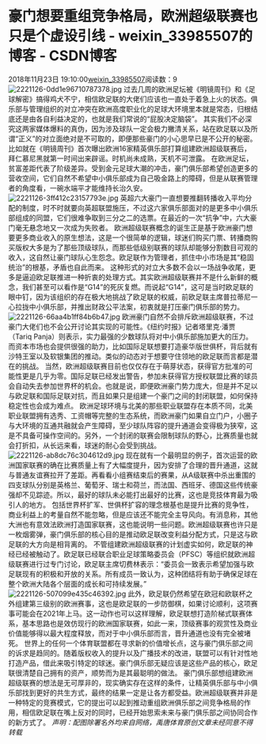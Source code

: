 # 豪门想要重组竞争格局，欧洲超级联赛也只是个虚设引线 - weixin_33985507的博客 - CSDN博客
2018年11月23日 19:10:00[weixin_33985507](https://me.csdn.net/weixin_33985507)阅读数：9
![2221126-0dd1e96710787378.jpg](https://upload-images.jianshu.io/upload_images/2221126-0dd1e96710787378.jpg)
过去几周的欧洲足坛被《明镜周刊》和《足球解密》搞得鸡犬不宁，相信欧足联的大佬们应该也一直处于着急上火的状态。俱乐部与管理组织的对立冲突在欧洲高度职业化的足球大环境里本就是常态，归根结底还是由各自利益决定的，也就是我们常说的“屁股决定脑袋”。
其实我们不必深究这两家媒体爆料的真伪，因为涉及球队一定会极力撇清关系，站在欧足联以及所谓“正义”的对立面绝对是不可取的，即便那些豪门的小心思早已是不公开的秘密。比如就在《明镜周刊》首次曝出欧洲16家精英俱乐部打算组建欧洲超级联赛后，拜仁慕尼黑就第一时间出来辟谣。时机尚未成熟，天机不可泄露。
在欧洲足坛，贫富差距代表了阶级差异。受到金元足球大潮的冲击，豪门俱乐部希望创造更多的营收空间，它们自然不希望中小俱乐部成为自己吸金路上的障碍，但是从联赛管理者的角度看，一碗水端平才能维持长治久安。
![2221126-3ff412c23157793e.jpg](https://upload-images.jianshu.io/upload_images/2221126-3ff412c23157793e.jpg)
英超六大豪门一直想要推翻转播收入平均分配的制度，时不时就要向英超联盟施压，不过这六家俱乐部面对的是更多中小俱乐部组成的同盟，它们很难争取到三分之二的选票。在最近的一次“抗争”中，六大豪门毫无悬念地又一次成为失败者。
欧洲超级联赛概念的诞生正是基于欧洲豪门想要更多商业收入的原生想法，这是一个很简单的逻辑，球迷们购买门票、转播商购买版权大多是为了那些顶级球队，而那些低级别联赛的球队却能够分割数目可观的收入，这自然让豪门球队心生怨念。欧足联作为管理者，抓住中小市场是其“稳固统治”的根基，矛盾也自此而来。
这种形式的对立大多数不会以一场战争收尾，更多是逼迫欧足联推进一种折衷的处理方式。其实欧洲超级联赛并不是什么新鲜的概念，我们甚至可以看作是“G14”的死灰复燃。而说起“G14”，这可是当时欧足联的眼中钉，因为该组织的存在极大地挑战了欧足联的权威，前欧足联主席普拉蒂尼一心拉拢中小俱乐部，并推出财政公平法案，初衷就是打压豪门俱乐部的势力。
![2221126-66aa4b1ff84b6b47.jpg](https://upload-images.jianshu.io/upload_images/2221126-66aa4b1ff84b6b47.jpg)
欧洲豪门自然不会排斥欧洲超级联赛，不过豪门大佬们也不会公开讨论其实现的可能性。《纽约时报》记者塔里克·潘贾（Tariq Panja）则表示，实力最强的少数球队将对中小俱乐部施加更大的压力。而资本市场也会提供很强的助力，比如国际足联想要打造豪华版世俱杯，背后就有沙特王室以及软银集团的推动。类似的动态对于想要守住领地的欧足联而言都是潜在的挑战。
当然，欧洲超级联赛目前也仅仅存在于萌芽状态，获得官方批准的可能性更是几乎为零。国际足联已经发出警告，参加未获得官方授权联盟比赛的球员会自动失去参加世界杯的机会。也就是说，即便欧洲豪门势力庞大，但是并不足以与欧足联和国际足联对抗，而且如果只是组建一个豪门之间的封闭联盟，如何保持稳定性也会成为难点。
欧洲足球环境与北美的那些职业联盟存在本质不同，北美职业联盟拥有选秀、工资帽等完整的生态系统，而欧洲豪门如果自立门户，小圈子与大环境的互通共融就会产生障碍，至少球队阵容的提升通道会变得极为狭窄，这是不具备可操作空间的。另外，一个封闭的联赛会限制球队的野心，比赛质量也就会打折扣，从长远来看，球迷的耐心会受到挑战。
![2221126-ab8dc76c304612d9.jpg](https://upload-images.jianshu.io/upload_images/2221126-ab8dc76c304612d9.jpg)
现在就有一个最明显的例子，首次运营的欧洲国家联赛的确在比赛质量上有了大幅度提升，因为安排了合理的晋升通道，这就与普通友谊赛拉开了差距。再看看小组赛结束后的赛果，从A级联赛中杀出重围的四支球队分别是英格兰、葡萄牙、瑞士和荷兰，而法国、西班牙、德国这些传统豪强却不见踪迹。所以，最好的球队未必能打出最好的比赛，这也是竞技体育最为吸引人的地方。
包括世界杯扩军、世俱杯扩容的理念根基也是提升比赛的竞争性，商业利益上的考量自然不能忽略，但是应该还不能完全主导风向。有消息称，其他大洲也有意效法欧洲打造国家联赛，这也能说明一些问题。欧洲超级联赛也许只是一枚烟雾弹，豪门俱乐部的核心目的是推动欧足联改变利益分配方式，只是这与欧足联的大方向是相背离的。
不管组建欧洲超级联赛的计划虚实如何，欧足联的神经已经被触动了。欧足联已经联合职业足球策略委员会（PFSC）等组织就欧洲超级联赛进行过专门讨论，欧足联主席切费林表示：“委员会一致表示希望加强与欧足联现有的积极和开放的关系。所有成员一致认为，这种团结将有助于确保足球在整个欧洲大陆各个层面的成长和可持续发展。”
![2221126-507099e435c46392.jpg](https://upload-images.jianshu.io/upload_images/2221126-507099e435c46392.jpg)
此外，欧足联仍然希望在欧冠和欧联杯之外组建第三级别的欧洲赛事，这也是欧足联的一步防御棋，如果讨论顺利，这项赛事可能会在2021年上马。这一动作也可以这样理解，欧足联想打造阶梯式联赛体系，基本思路也是效仿现行的欧洲国家联赛，如此一来，顶级赛事的观赏性及商业价值能够得以最大程度释放，而对于中小俱乐部而言，晋升通道也没有完全被堵死。
世界上的任何一个体育联盟都在寻求新的价值增长点，这与豪门俱乐部之间的诉求是趋同的。随着版权收入的提升以及广播技术的改进，联盟可以有针对性地打造产品，借此来吸引特定的球迷。豪门俱乐部无疑应该是这些产品的核心，欧足联很清楚自己拥有的资产，顺势而为是其最聪明的做法。
豪门俱乐部想组建欧洲超级联赛的想法是无可厚非的，现实确实存在这样的条件，让精英俱乐部与中小俱乐部找到更好的共生方式，最终的结果一定是让各方都受益。欧洲超级联赛并非是一种特定的竞赛模式，它的提出可以起到推动重组欧洲俱乐部之间竞争格局的作用，相信欧足联在嘴上反对的同时，已经开始思索未来与豪门俱乐部之间协同合作的新方式了。
*声明：配图除署名外均来自网络，禹唐体育原创文章未经同意不得转载*
